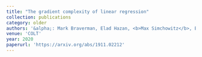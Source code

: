 ```yaml
---
title: "The gradient complexity of linear regression"
collection: publications
category: older
authors: '&alpha;: Mark Braverman, Elad Hazan, <b>Max Simchowitz</b>, Blake Woodworth'
venue: 'COLT'
year: 2020
paperurl: 'https://arxiv.org/abs/1911.02212'
---
```




<!--The contents above will be part of a list of publications, if the user clicks the link for the publication than the contents of section will be rendered as a full page, allowing you to provide more information about the paper for the reader. When publications are displayed as a single page, the contents of the above "citation" field will automatically be included below this section in a smaller font.-->


